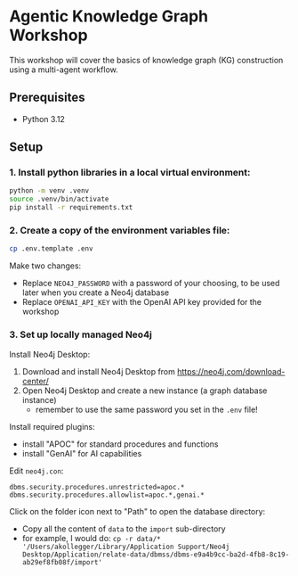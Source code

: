 # Agentic Knowledge Graph Workshop

This workshop will cover the basics of knowledge graph (KG) construction
using a multi-agent workflow.

## Prerequisites

- Python 3.12

## Setup

### 1. Install python libraries in a local virtual environment:
```bash
python -m venv .venv
source .venv/bin/activate
pip install -r requirements.txt
```

### 2. Create a copy of the environment variables file:
```bash
cp .env.template .env
```

Make two changes:
- Replace `NEO4J_PASSWORD` with a password of your choosing, to be used later when you create a Neo4j database
- Replace `OPENAI_API_KEY` with the OpenAI API key provided for the workshop


### 3. Set up locally managed Neo4j

Install Neo4j Desktop:
1. Download and install Neo4j Desktop from https://neo4j.com/download-center/
2. Open Neo4j Desktop and create a new instance (a graph database instance)
    - remember to use the same password you set in the `.env` file!

Install required plugins:
- install "APOC" for standard procedures and functions
- install "GenAI" for AI capabilities


Edit `neo4j.con`:
```
dbms.security.procedures.unrestricted=apoc.*
dbms.security.procedures.allowlist=apoc.*,genai.*
```

Click on the folder icon next to "Path" to open the database directory:
- Copy all the content of `data` to the `import` sub-directory
- for example, I would do:
    `cp -r data/* '/Users/akollegger/Library/Application Support/Neo4j Desktop/Application/relate-data/dbmss/dbms-e9a4b9cc-ba2d-4fb8-8c19-ab29ef8fb08f/import'`







